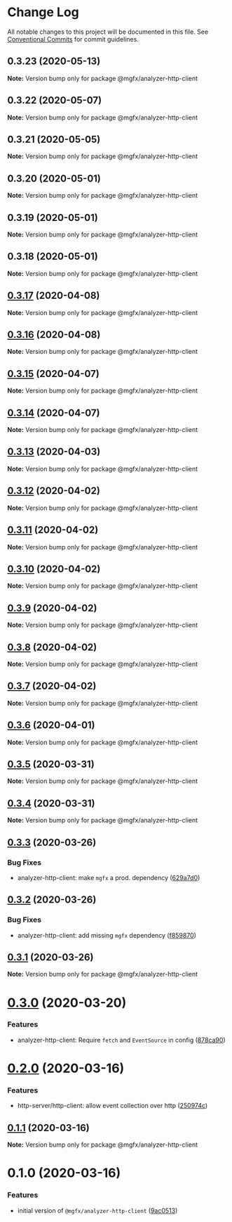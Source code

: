 # Change Log

All notable changes to this project will be documented in this file.
See [Conventional Commits](https://conventionalcommits.org) for commit guidelines.

## 0.3.23 (2020-05-13)

**Note:** Version bump only for package @mgfx/analyzer-http-client





## 0.3.22 (2020-05-07)

**Note:** Version bump only for package @mgfx/analyzer-http-client





## 0.3.21 (2020-05-05)

**Note:** Version bump only for package @mgfx/analyzer-http-client





## 0.3.20 (2020-05-01)

**Note:** Version bump only for package @mgfx/analyzer-http-client





## 0.3.19 (2020-05-01)

**Note:** Version bump only for package @mgfx/analyzer-http-client





## 0.3.18 (2020-05-01)

**Note:** Version bump only for package @mgfx/analyzer-http-client





## [0.3.17](https://github.com/ai-labs-team/mgFx/compare/@mgfx/analyzer-http-client@0.3.16...@mgfx/analyzer-http-client@0.3.17) (2020-04-08)

**Note:** Version bump only for package @mgfx/analyzer-http-client





## [0.3.16](https://github.com/ai-labs-team/mgFx/compare/@mgfx/analyzer-http-client@0.3.15...@mgfx/analyzer-http-client@0.3.16) (2020-04-08)

**Note:** Version bump only for package @mgfx/analyzer-http-client





## [0.3.15](https://github.com/ai-labs-team/mgFx/compare/@mgfx/analyzer-http-client@0.3.14...@mgfx/analyzer-http-client@0.3.15) (2020-04-07)

**Note:** Version bump only for package @mgfx/analyzer-http-client





## [0.3.14](https://github.com/ai-labs-team/mgFx/compare/@mgfx/analyzer-http-client@0.3.13...@mgfx/analyzer-http-client@0.3.14) (2020-04-07)

**Note:** Version bump only for package @mgfx/analyzer-http-client





## [0.3.13](https://github.com/ai-labs-team/mgFx/compare/@mgfx/analyzer-http-client@0.3.12...@mgfx/analyzer-http-client@0.3.13) (2020-04-03)

**Note:** Version bump only for package @mgfx/analyzer-http-client





## [0.3.12](https://github.com/ai-labs-team/mgFx/compare/@mgfx/analyzer-http-client@0.3.11...@mgfx/analyzer-http-client@0.3.12) (2020-04-02)

**Note:** Version bump only for package @mgfx/analyzer-http-client





## [0.3.11](https://github.com/ai-labs-team/mgFx/compare/@mgfx/analyzer-http-client@0.3.10...@mgfx/analyzer-http-client@0.3.11) (2020-04-02)

**Note:** Version bump only for package @mgfx/analyzer-http-client





## [0.3.10](https://github.com/ai-labs-team/mgFx/compare/@mgfx/analyzer-http-client@0.3.9...@mgfx/analyzer-http-client@0.3.10) (2020-04-02)

**Note:** Version bump only for package @mgfx/analyzer-http-client





## [0.3.9](https://github.com/ai-labs-team/mgFx/compare/@mgfx/analyzer-http-client@0.3.8...@mgfx/analyzer-http-client@0.3.9) (2020-04-02)

**Note:** Version bump only for package @mgfx/analyzer-http-client





## [0.3.8](https://github.com/ai-labs-team/mgFx/compare/@mgfx/analyzer-http-client@0.3.7...@mgfx/analyzer-http-client@0.3.8) (2020-04-02)

**Note:** Version bump only for package @mgfx/analyzer-http-client





## [0.3.7](https://github.com/ai-labs-team/mgFx/compare/@mgfx/analyzer-http-client@0.3.6...@mgfx/analyzer-http-client@0.3.7) (2020-04-02)

**Note:** Version bump only for package @mgfx/analyzer-http-client





## [0.3.6](https://github.com/ai-labs-team/mgFx/compare/@mgfx/analyzer-http-client@0.3.5...@mgfx/analyzer-http-client@0.3.6) (2020-04-01)

**Note:** Version bump only for package @mgfx/analyzer-http-client





## [0.3.5](https://github.com/ai-labs-team/mgFx/compare/@mgfx/analyzer-http-client@0.3.4...@mgfx/analyzer-http-client@0.3.5) (2020-03-31)

**Note:** Version bump only for package @mgfx/analyzer-http-client





## [0.3.4](https://github.com/ai-labs-team/mgFx/compare/@mgfx/analyzer-http-client@0.3.3...@mgfx/analyzer-http-client@0.3.4) (2020-03-31)

**Note:** Version bump only for package @mgfx/analyzer-http-client





## [0.3.3](https://github.com/ai-labs-team/mgFx/compare/@mgfx/analyzer-http-client@0.3.2...@mgfx/analyzer-http-client@0.3.3) (2020-03-26)


### Bug Fixes

* analyzer-http-client: make `mgfx` a prod. dependency ([629a7d0](https://github.com/ai-labs-team/mgFx/commit/629a7d0))





## [0.3.2](https://github.com/ai-labs-team/mgFx/compare/@mgfx/analyzer-http-client@0.3.1...@mgfx/analyzer-http-client@0.3.2) (2020-03-26)


### Bug Fixes

* analyzer-http-client: add missing `mgfx` dependency ([f859870](https://github.com/ai-labs-team/mgFx/commit/f859870))





## [0.3.1](https://github.com/ai-labs-team/mgFx/compare/@mgfx/analyzer-http-client@0.3.0...@mgfx/analyzer-http-client@0.3.1) (2020-03-26)

**Note:** Version bump only for package @mgfx/analyzer-http-client





# [0.3.0](https://github.com/ai-labs-team/mgFx/compare/@mgfx/analyzer-http-client@0.2.0...@mgfx/analyzer-http-client@0.3.0) (2020-03-20)


### Features

* analyzer-http-client: Require `fetch` and `EventSource` in config ([878ca90](https://github.com/ai-labs-team/mgFx/commit/878ca90))





# [0.2.0](https://github.com/ai-labs-team/mgFx/compare/@mgfx/analyzer-http-client@0.1.1...@mgfx/analyzer-http-client@0.2.0) (2020-03-16)


### Features

* http-server/http-client: allow event collection over http ([250974c](https://github.com/ai-labs-team/mgFx/commit/250974c))





## [0.1.1](https://github.com/ai-labs-team/mgFx/compare/@mgfx/analyzer-http-client@0.1.0...@mgfx/analyzer-http-client@0.1.1) (2020-03-16)

**Note:** Version bump only for package @mgfx/analyzer-http-client





# 0.1.0 (2020-03-16)


### Features

* initial version of `@mgfx/analyzer-http-client` ([9ac0513](https://github.com/ai-labs-team/mgFx/commit/9ac0513))
